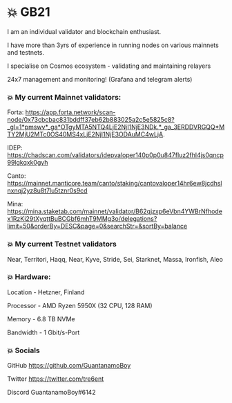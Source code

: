 # :boom: **GB21**
I am an individual validator and blockchain enthusiast.

I have more than 3yrs of experience in running nodes on various mainnets and testnets. 

I specialise on Cosmos ecosystem - validating and maintaining relayers

24x7 management and monitoring! (Grafana and telegram alerts) 

### :boom: **My current Mainnet validators:**

Forta: https://app.forta.network/scan-node/0x73cbcbac831bddff37eb62b883025a2c5e5825c8?_gl=1*pmswv*_ga*OTgyMTA5NTQ4LjE2NjI1NjE3NDk.*_ga_3ERDDVRGQQ*MTY2MjU2MTc0OS40MS4xLjE2NjI1NjE3ODAuMC4wLjA.

IDEP: https://chadscan.com/validators/idepvaloper140p0p0u847fluz2fhl4js0qncp99lgkqxk0gyh

Canto: https://mainnet.manticore.team/canto/staking/cantovaloper14hr6ew8jcdhslnxnqj2yz8u8t7lu5tznr0s9cd

Mina: https://mina.staketab.com/mainnet/validator/B62qjzxp6eVbn4YWBrNfhodex1RzKi29tXyqttBuBCGbf6mhT9MMg3o/delegations?limit=50&orderBy=DESC&page=0&searchStr=&sortBy=balance


### :boom: **My current Testnet validators**

Near, Territori, Haqq, Near, Kyve, Stride, Sei, Starknet, Massa, Ironfish, Aleo

### :boom: **Hardware:**
Location - Hetzner, Finland

Processor - AMD Ryzen 5950X (32 CPU, 128 RAM)

Memory - 6.8 TB NVMe

Bandwidth - 1 Gbit/s-Port

### :boom: **Socials**

GitHub https://github.com/GuantanamoBoy

Twitter https://twitter.com/tre6ent

Discord GuantanamoBoy#6142
